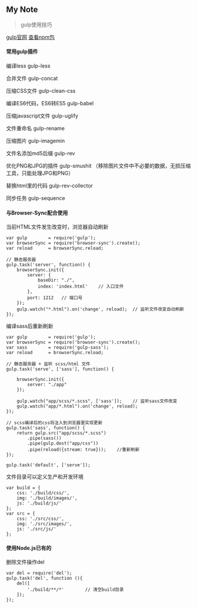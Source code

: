 My Note
--------
> gulp使用技巧

[gulp官网](http://www.gulpjs.com.cn/docs/getting-started/)
[查看npm包](https://www.npmjs.com/)

#### 常用gulp插件
编译less gulp-less

合并文件 gulp-concat

压缩CSS文件 gulp-clean-css

编译ES6代码，ES6转ES5 gulp-babel

压缩javascript文件 gulp-uglify

文件重命名 gulp-rename

压缩图片 gulp-imagemin

文件名添加md5后缀 gulp-rev

优化PNG和JPG的插件 gulp-smushit （移除图片文件中不必要的数据，无损压缩工具，只能处理JPG和PNG）

替换html里的代码 gulp-rev-collector

同步任务 gulp-sequence


#### 与Browser-Sync配合使用
当前HTML文件发生改变时，浏览器自动刷新
```
var gulp        = require('gulp');
var browserSync = require('browser-sync').create();
var reload      = browserSync.reload;

// 静态服务器
gulp.task('server', function() {
    browserSync.init({
        server: {
            baseDir: "./",
            index: 'index.html'    // 入口文件
        },
		port: 1212   // 端口号
    });
    gulp.watch("*.html").on('change', reload);  // 监听文件改变自动刷新
});
```
编译sass后重新刷新
```
var gulp        = require('gulp');
var browserSync = require('browser-sync').create();
var sass        = require('gulp-sass');
var reload      = browserSync.reload;

// 静态服务器 + 监听 scss/html 文件
gulp.task('serve', ['sass'], function() {

    browserSync.init({
        server: "./app"
    });

    gulp.watch("app/scss/*.scss", ['sass']);    // 监听sass文件改变
    gulp.watch("app/*.html").on('change', reload);
});

// scss编译后的css将注入到浏览器里实现更新
gulp.task('sass', function() {
    return gulp.src("app/scss/*.scss")
        .pipe(sass())
        .pipe(gulp.dest("app/css"))
        .pipe(reload({stream: true}));    //重新刷新
});

gulp.task('default', ['serve']);
```

文件目录可以定义生产和开发环境
```
var build = {
	css: './build/css/',
	img: './build/images/',
	js: './build/js/'
};
var src = {
	css: './src/css/',
	img: './src/images/',
	js: './src/js/'
};
```

#### 使用Node.js已有的
删除文件操作del
```
var del = require('del');
gulp.task('del', function (){   
	del([
		'./build/**/*'        // 清空build目录
	]);
});
```